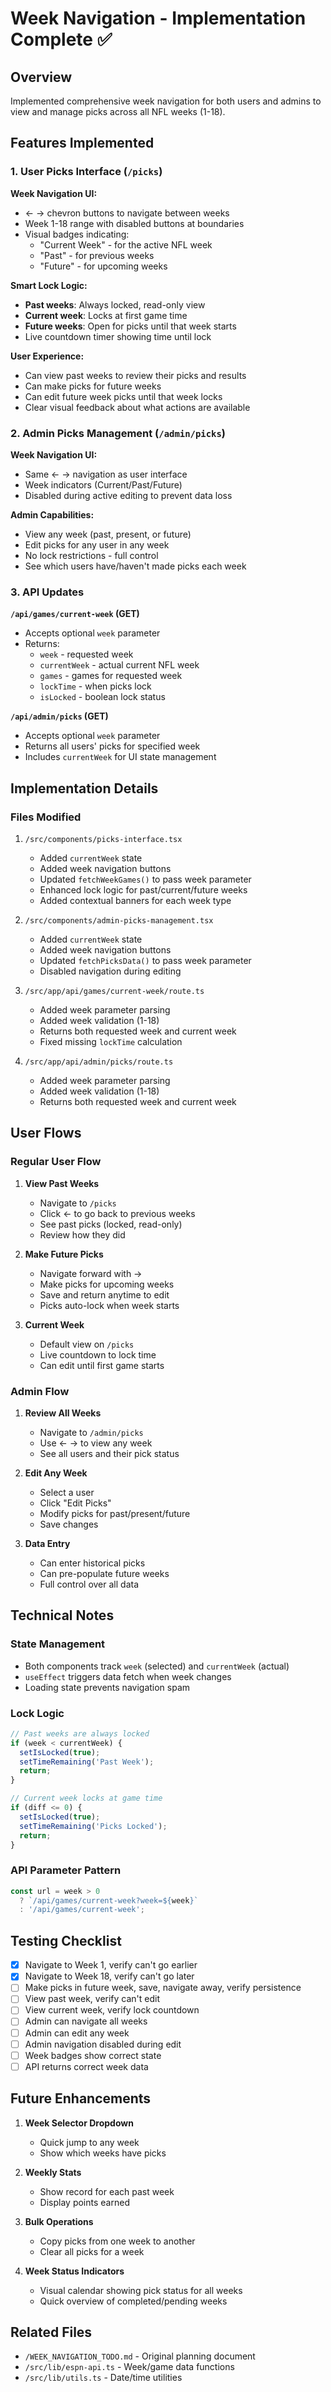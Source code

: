 # Week Navigation - Implementation Complete ✅

## Overview
Implemented comprehensive week navigation for both users and admins to view and manage picks across all NFL weeks (1-18).

## Features Implemented

### 1. User Picks Interface (`/picks`)
**Week Navigation UI:**
- ← → chevron buttons to navigate between weeks
- Week 1-18 range with disabled buttons at boundaries
- Visual badges indicating:
  - "Current Week" - for the active NFL week
  - "Past" - for previous weeks
  - "Future" - for upcoming weeks

**Smart Lock Logic:**
- **Past weeks**: Always locked, read-only view
- **Current week**: Locks at first game time
- **Future weeks**: Open for picks until that week starts
- Live countdown timer showing time until lock

**User Experience:**
- Can view past weeks to review their picks and results
- Can make picks for future weeks
- Can edit future week picks until that week locks
- Clear visual feedback about what actions are available

### 2. Admin Picks Management (`/admin/picks`)
**Week Navigation UI:**
- Same ← → navigation as user interface
- Week indicators (Current/Past/Future)
- Disabled during active editing to prevent data loss

**Admin Capabilities:**
- View any week (past, present, or future)
- Edit picks for any user in any week
- No lock restrictions - full control
- See which users have/haven't made picks each week

### 3. API Updates

**`/api/games/current-week` (GET)**
- Accepts optional `week` parameter
- Returns:
  - `week` - requested week
  - `currentWeek` - actual current NFL week
  - `games` - games for requested week
  - `lockTime` - when picks lock
  - `isLocked` - boolean lock status

**`/api/admin/picks` (GET)**
- Accepts optional `week` parameter
- Returns all users' picks for specified week
- Includes `currentWeek` for UI state management

## Implementation Details

### Files Modified
1. `/src/components/picks-interface.tsx`
   - Added `currentWeek` state
   - Added week navigation buttons
   - Updated `fetchWeekGames()` to pass week parameter
   - Enhanced lock logic for past/current/future weeks
   - Added contextual banners for each week type

2. `/src/components/admin-picks-management.tsx`
   - Added `currentWeek` state
   - Added week navigation buttons
   - Updated `fetchPicksData()` to pass week parameter
   - Disabled navigation during editing

3. `/src/app/api/games/current-week/route.ts`
   - Added week parameter parsing
   - Added week validation (1-18)
   - Returns both requested week and current week
   - Fixed missing `lockTime` calculation

4. `/src/app/api/admin/picks/route.ts`
   - Added week parameter parsing
   - Added week validation (1-18)
   - Returns both requested week and current week

## User Flows

### Regular User Flow
1. **View Past Weeks**
   - Navigate to `/picks`
   - Click ← to go back to previous weeks
   - See past picks (locked, read-only)
   - Review how they did

2. **Make Future Picks**
   - Navigate forward with →
   - Make picks for upcoming weeks
   - Save and return anytime to edit
   - Picks auto-lock when week starts

3. **Current Week**
   - Default view on `/picks`
   - Live countdown to lock time
   - Can edit until first game starts

### Admin Flow
1. **Review All Weeks**
   - Navigate to `/admin/picks`
   - Use ← → to view any week
   - See all users and their pick status

2. **Edit Any Week**
   - Select a user
   - Click "Edit Picks"
   - Modify picks for past/present/future
   - Save changes

3. **Data Entry**
   - Can enter historical picks
   - Can pre-populate future weeks
   - Full control over all data

## Technical Notes

### State Management
- Both components track `week` (selected) and `currentWeek` (actual)
- `useEffect` triggers data fetch when week changes
- Loading state prevents navigation spam

### Lock Logic
```typescript
// Past weeks are always locked
if (week < currentWeek) {
  setIsLocked(true);
  setTimeRemaining('Past Week');
  return;
}

// Current week locks at game time
if (diff <= 0) {
  setIsLocked(true);
  setTimeRemaining('Picks Locked');
  return;
}
```

### API Parameter Pattern
```typescript
const url = week > 0 
  ? `/api/games/current-week?week=${week}` 
  : '/api/games/current-week';
```

## Testing Checklist

- [x] Navigate to Week 1, verify can't go earlier
- [x] Navigate to Week 18, verify can't go later  
- [ ] Make picks in future week, save, navigate away, verify persistence
- [ ] View past week, verify can't edit
- [ ] View current week, verify lock countdown
- [ ] Admin can navigate all weeks
- [ ] Admin can edit any week
- [ ] Admin navigation disabled during edit
- [ ] Week badges show correct state
- [ ] API returns correct week data

## Future Enhancements

1. **Week Selector Dropdown**
   - Quick jump to any week
   - Show which weeks have picks

2. **Weekly Stats**
   - Show record for each past week
   - Display points earned

3. **Bulk Operations**
   - Copy picks from one week to another
   - Clear all picks for a week

4. **Week Status Indicators**
   - Visual calendar showing pick status for all weeks
   - Quick overview of completed/pending weeks

## Related Files
- `/WEEK_NAVIGATION_TODO.md` - Original planning document
- `/src/lib/espn-api.ts` - Week/game data functions
- `/src/lib/utils.ts` - Date/time utilities
